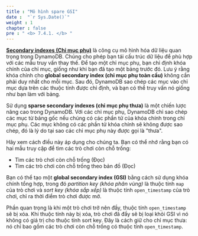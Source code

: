 ```yaml
---
title : "Mô hình spare GSI"
date :  "`r Sys.Date()`" 
weight : 1
chapter : false
pre : " <b> 7.4.1. </b> "
---
```


[**Secondary indexes (Chỉ mục phụ)**](https://docs.aws.amazon.com/amazondynamodb/latest/developerguide/SecondaryIndexes.html) là công cụ mô hình hóa dữ liệu quan trọng trong DynamoDB. Chúng cho phép bạn tái cấu trúc dữ liệu để phù hợp với các mẫu truy vấn thay thế. Để tạo một chỉ mục phụ, bạn chỉ định khóa chính của chỉ mục, giống như khi bạn đã tạo một bảng trước đó. Lưu ý rằng khóa chính cho **global secondary index (chỉ mục phụ toàn cầu)** không cần phải duy nhất cho mỗi mục. Sau đó, DynamoDB sao chép các mục vào chỉ mục dựa trên các thuộc tính được chỉ định, và bạn có thể truy vấn nó giống như bạn làm với bảng.

Sử dụng **sparse secondary indexes (chỉ mục phụ thưa)** là một chiến lược nâng cao trong DynamoDB. Với các chỉ mục phụ, DynamoDB chỉ sao chép các mục từ bảng gốc nếu chúng có các phần tử của khóa chính trong chỉ mục phụ. Các mục không có các phần tử khóa chính sẽ không được sao chép, đó là lý do tại sao các chỉ mục phụ này được gọi là "thưa".

Hãy xem cách điều này áp dụng cho chúng ta. Bạn có thể nhớ rằng bạn có hai mẫu truy cập để tìm các trò chơi còn chỗ trống:

- Tìm các trò chơi còn chỗ trống (Đọc)
- Tìm các trò chơi còn chỗ trống theo bản đồ (Đọc)

Bạn có thể tạo một **global secondary index (GSI)** bằng cách sử dụng khóa chính tổng hợp, trong đó _partition key (khóa phân vùng)_ là thuộc tính `map` của trò chơi và _sort key (khóa sắp xếp)_ là thuộc tính `open_timestamp` của trò chơi, chỉ ra thời điểm trò chơi được mở.

Phần quan trọng là khi một trò chơi trở nên đầy, thuộc tính `open_timestamp` sẽ bị xóa. Khi thuộc tính này bị xóa, trò chơi đã đầy sẽ bị loại khỏi GSI vì nó không có giá trị cho thuộc tính sort key. Đây là cách giữ cho chỉ mục thưa: nó chỉ bao gồm các trò chơi còn chỗ trống có thuộc tính `open_timestamp`.